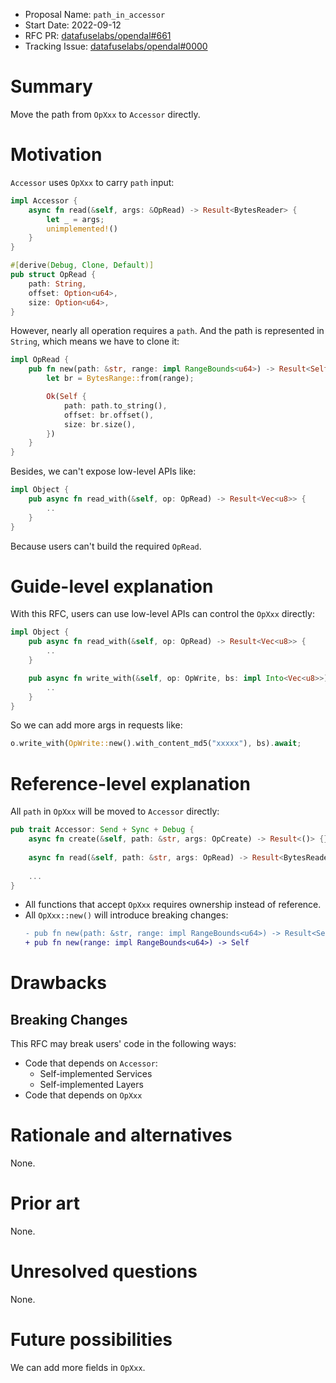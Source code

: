 - Proposal Name: `path_in_accessor`
- Start Date: 2022-09-12
- RFC PR: [datafuselabs/opendal#661](https://github.com/datafuselabs/opendal/pull/661)
- Tracking Issue: [datafuselabs/opendal#0000](https://github.com/datafuselabs/opendal/issues/0000)

# Summary

Move the path from `OpXxx` to `Accessor` directly.

# Motivation

`Accessor` uses `OpXxx` to carry `path` input:

```rust
impl Accessor {
    async fn read(&self, args: &OpRead) -> Result<BytesReader> {
        let _ = args;
        unimplemented!()
    }
}

#[derive(Debug, Clone, Default)]
pub struct OpRead {
    path: String,
    offset: Option<u64>,
    size: Option<u64>,
}
```

However, nearly all operation requires a `path`. And the path is represented in `String`, which means we have to clone it:

```rust
impl OpRead {
    pub fn new(path: &str, range: impl RangeBounds<u64>) -> Result<Self> {
        let br = BytesRange::from(range);

        Ok(Self {
            path: path.to_string(),
            offset: br.offset(),
            size: br.size(),
        })
    }
}
```

Besides, we can't expose low-level APIs like:

```rust
impl Object {
    pub async fn read_with(&self, op: OpRead) -> Result<Vec<u8>> {
        ..
    }
}
```

Because users can't build the required `OpRead`.

# Guide-level explanation

With this RFC, users can use low-level APIs can control the `OpXxx` directly:

```rust
impl Object {
    pub async fn read_with(&self, op: OpRead) -> Result<Vec<u8>> {
        ..
    }

    pub async fn write_with(&self, op: OpWrite, bs: impl Into<Vec<u8>>) -> Result<()> {
        ..
    }
}
```

So we can add more args in requests like:

```rust
o.write_with(OpWrite::new().with_content_md5("xxxxx"), bs).await;
```

# Reference-level explanation

All `path` in `OpXxx` will be moved to `Accessor` directly:

```rust
pub trait Accessor: Send + Sync + Debug {
    async fn create(&self, path: &str, args: OpCreate) -> Result<()> {}
    
    async fn read(&self, path: &str, args: OpRead) -> Result<BytesReader> {}
    
    ...
}
```

- All functions that accept `OpXxx` requires ownership instead of reference.
- All `OpXxx::new()` will introduce breaking changes:
  ```diff
  - pub fn new(path: &str, range: impl RangeBounds<u64>) -> Result<Self>
  + pub fn new(range: impl RangeBounds<u64>) -> Self
  ```

# Drawbacks

## Breaking Changes

This RFC may break users' code in the following ways:

- Code that depends on `Accessor`:
  - Self-implemented Services
  - Self-implemented Layers
- Code that depends on `OpXxx`

# Rationale and alternatives

None.

# Prior art

None.

# Unresolved questions

None.

# Future possibilities

We can add more fields in `OpXxx`.
